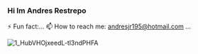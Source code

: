 ### Hi Im Andres Restrepo 
⚡ Fun fact:...
📫 How to reach me: andresjr195@hotmail.com ...
<!--
**zakyprogramador/zakyprogramador** is a ✨ _special_ ✨ repository because its `README.md` (this file) appears on your GitHub profile.

Here are some ideas to get you started:

- 🔭 I’m currently working on ...
- 🌱 I’m currently learning ...
- 👯 I’m looking to collaborate on ...
- 🤔 I’m looking for help with ...
- 💬 Ask me about ...
-  ...
- 😄 Pronouns: ...
-  ...
-->
![1_HubVHOjxeedL-tl3ndPHFA](https://user-images.githubusercontent.com/98345385/165127616-e1180876-96ab-4813-ae8b-cdc73558803d.gif)


